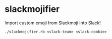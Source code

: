 # slackmojifier

Import custom emoji from Slackmoji into Slack!


    ./slackmojifier.rb <slack-team> <slack-cookie>
